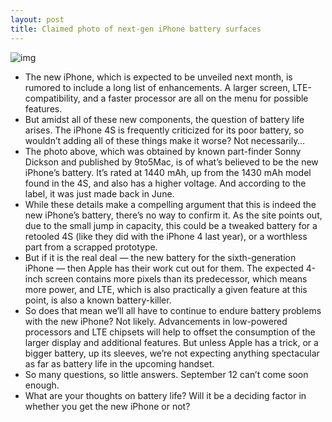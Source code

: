 ```yaml
---
layout: post
title: Claimed photo of next-gen iPhone battery surfaces
---
```

![img](http://media.idownloadblog.com/wp-content/uploads/2012/08/iphone5batteries.png)
* The new iPhone, which is expected to be unveiled next month, is rumored to include a long list of enhancements. A larger screen, LTE-compatibility, and a faster processor are all on the menu for possible features.
* But amidst all of these new components, the question of battery life arises. The iPhone 4S is frequently criticized for its poor battery, so wouldn’t adding all of these things make it worse? Not necessarily…
* The photo above, which was obtained by known part-finder Sonny Dickson and published by 9to5Mac, is of what’s believed to be the new iPhone’s battery. It’s rated at 1440 mAh, up from the 1430 mAh model found in the 4S, and also has a higher voltage. And according to the label, it was just made back in June.
* While these details make a compelling argument that this is indeed the new iPhone’s battery, there’s no way to confirm it. As the site points out, due to the small jump in capacity, this could be a tweaked battery for a retooled 4S (like they did with the iPhone 4 last year), or a worthless part from a scrapped prototype.
* But if it is the real deal — the new battery for the sixth-generation iPhone — then Apple has their work cut out for them. The expected 4-inch screen contains more pixels than its predecessor, which means more power, and LTE, which is also practically a given feature at this point, is also a known battery-killer.
* So does that mean we’ll all have to continue to endure battery problems with the new iPhone? Not likely. Advancements in low-powered processors and LTE chipsets will help to offset the consumption of the larger display and additional features. But unless Apple has a trick, or a bigger battery, up its sleeves, we’re not expecting anything spectacular as far as battery life in the upcoming handset.
* So many questions, so little answers. September 12 can’t come soon enough.
* What are your thoughts on battery life? Will it be a deciding factor in whether you get the new iPhone or not?

